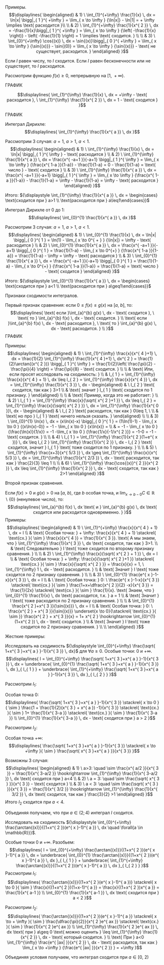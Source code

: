 Примеры.
$$\displaylines{
\begin{aligned}
& 1) \ \int_{1}^{+\infty} \frac{1}{x} \, dx = \ln|x| \bigg|_{ 1 }^{ +\infty } = \lim_{ x \to \infty } {\ln|x|} - \ln|1| = + \infty \implies \text{ расходится }\\ \\
& 2) \ \int_{1}^{+\infty} \frac{1}{x^{ 2 }} \, dx = -\frac{1}{x}\bigg|_{ 1 }^{ +\infty } = \lim_{ x \to \infty } {\left( -\frac{1}{x} \right)} - \left( -\frac{1}{1} \right) = 1 \implies \text{ сходится. } \\ \\
& 3) \ \int_{0}^{+\infty} \cos{(x)} \, dx = \sin{(x)}\bigg|_{ 0 }^{ +\infty } = \lim_{ x \to \infty } {\sin{(x)}} - \sin{(0)} = \lim_{ x \to \infty } {\sin{(x)}} - \text{ не существует, расходится. }
\end{aligned}
}$$

Если ${\displaystyle I}$ равен числу, то ${\displaystyle I}$ сходится. Если ${\displaystyle I}$ равен бесконечности или не существует, то ${\displaystyle I}$ расходится.

Рассмотрим функцию ${\displaystyle f(x) \geq 0}$, непрерывную на ${\displaystyle [1, \ +\infty)}$.

ГРАФИК

$$\displaylines{
\int_{1}^{\infty} \frac{1}{x}  \, dx = +\infty - \text{ расходится }, \  \int_{1}^{\infty} \frac{1}{x^{ 2 }} \, dx = 1 - \text{ сходится }
}$$

ГРАФИК

Интеграл Дирихле:
$$\displaylines{
\int_{1}^{\infty} \frac{1}{x^{ a }} \, dx 
}$$

Рассмотрим 3 случая: ${\displaystyle  a = 1, \ a>1,\ a < 1}$.
$$\displaylines{
\begin{aligned}
& 1) \ \int_{1}^{\infty} \frac{1}{x} \, dx = \ln|x| \bigg|_{ 1 }^{ \infty } - \text{ расходится } \\
& 2) \ \int_{1}^{\infty} \frac{1}{x^{ a }}  \, dx = \frac{x^{ -a+1 }}{-a+1} \bigg|_{ 1 }^{ \infty } = \lim_{ x \to \infty } {\frac{x^{ 1-a }}{1-a}} - \frac{1}{1-a} = 0 - \frac{1}{1-a} = \text{ число } - \text{ сходится } \\
& 3) \ \int_{1}^{\infty} \frac{1}{x^{ a }}  \, dx = \frac{x^{ -a+1 }}{-a+1} \bigg|_{ 1 }^{ \infty } = \lim_{ x \to \infty } {\frac{x^{ 1-a }}{1-a}} - \frac{1}{1-a} = \infty - \frac{1}{1-a} = \infty - \text{ расходится }
\end{aligned}
}$$

Итого: ${\displaystyle \int_{1}^{\infty} \frac{1}{x^{ a }} \, dx = \begin{cases} \text{сходится при } a>1 \\ \text{расходится при } a\leq1\end{cases}}$

Интеграл Дирихле от 0 до 1:
$$\displaylines{
\int_{0}^{1} \frac{1}{x^{ a }} \, dx 
}$$

Рассмотрим 3 случая: ${\displaystyle  a = 1, \ a>1,\ a < 1}$.
$$\displaylines{
\begin{aligned}
& 1) \ \int_{0}^{1} \frac{1}{x} \, dx = \ln|x| \bigg|_{ 0 }^{ 1 } = \ln(1) - \lim_{ x \to 0^{ + } } {\ln|x|} = \infty - \text{ расходится } \\
& 2) \ \int_{0}^{1} \frac{1}{x^{ a }}  \, dx = \frac{x^{ -a+1 }}{-a+1} \bigg|_{ 0 }^{ 1 } = \frac{1}{1-a} -  \lim_{ x \to 0^{+} } {\frac{x^{ 1-a }}{1-a}} =  \frac{1}{1-a} - \infty  = \infty - \text{ расходится } \\
& 3) \ \int_{0}^{1} \frac{1}{x^{ a }}  \, dx = \frac{x^{ -a+1 }}{-a+1} \bigg|_{ 0 }^{ 1 } = \frac{1}{1-a} -  \lim_{ x \to 0^{+} } {\frac{x^{ 1-a }}{1-a}} =  \frac{1}{1-a} = \text{ число } - \text{ сходится }
\end{aligned}
}$$

Итого: ${\displaystyle \int_{0}^{1} \frac{1}{x^{ a }} \, dx = \begin{cases} \text{сходится при } a<1 \\ \text{расходится при } a\geq1\end{cases}}$


Признаки сходимости интегралов.

Первый признак сравнения: если ${\displaystyle 0\leq f(x) \leq g(x)}$ на ${\displaystyle [a, \ b]}$, то:
$$\displaylines{
\text{ если }\int_{a}^{b} g(x) \, dx  - \text{ сходится }, \   \text{ то } \int_{a}^{b} f(x) \, dx  - \text{ сходится. } \\
\text{ если }\int_{a}^{b} f(x) \, dx  - \text{ расходится }, \   \text{ то } \int_{a}^{b} g(x) \, dx  - \text{ расходится. } \\
}$$
ГРАФИК

Примеры:
$$\displaylines{
\begin{aligned}
& 1) \ \int_{1}^{\infty} \frac{x}{x^{ 4 }+1} \, dx = \frac{1}{2} \int_{1}^{\infty} \frac{1}{x^{ 4 }+1} \, dx^{ 2 } = \frac{1}{2}\arctan{(x^{ 2 })} \bigg|_{ 1 }^{ \infty } = \frac{1}{2}\left( \frac{\pi}{2} - \frac{\pi}{4} \right) = \frac{\pi}{8} - \text{ сходится. } \\ \\
& \text{ Или, если просят исследовать на сходимость: } \\
& I_{ 1 } = \int_{1}^{\infty} \frac{x}{x^{ 4 } + 1} \, dx \leq  I_{ 2 } = \int_{1}^{\infty} \frac{x}{x^{ 4 }} \, dx = \int_{1}^{\infty} \frac{1}{x^{ 3 }} \, dx - \begin{aligned}
& \ I_{ 2 } \text{ сходится, так как } 3>1  \\ & \text{ значит } I_{ 1 } \text{ сходится по 1 признаку. }
\end{aligned} \\ \\
& \text{ Пример, когда это не работает: } \\
& 2) \ I_{ 1 } =  \int_{1}^{\infty} \frac{x}{\sqrt{ x^{ 2 }+1 }} \, dx \leq I_{ 2 } = \int_{1}^{\infty} \frac{x}{\sqrt{ x^{ 2 } }} \, dx = \int_{1}^{\infty}  \frac{1}{x^{ 0 }}\, dx - \begin{aligned}
& \ I_{ 2 } \text{ расходится, так как } 0\leq 1, \  \\
& \text{ но про } I_{ 1 } \text{ ничего нельзя сказать. }
\end{aligned}  \\ \\
& 3) \ \int_{0}^{1} \ln(x) \, dx = (x\ln(x)-x) \bigg|_{ 0 }^{ 1 } = (1\ln(1)-1) - \lim_{ x \to 0 } {(x\ln(x)-0)} = -1 - \lim_{ x \to 0 } {x\ln(x)} = \\
& = -1 - \lim_{ x \to 0 } {\frac{\ln(x)}{1/x}} = -1 -\lim_{ x \to 0 } {\frac{1/x}{-1/x^{ 2 }}} = -1-0 = -1 - \text{ сходится. } \\ \\
& 4) \ I_{ 1 } = \int_{1}^{\infty} \frac{1}{x^{ 2 }(1+e^{ x })} \, dx \leq I_{ 2 } \int_{1}^{\infty} \frac{1}{x^{ 2 }} \, dx - I_{ 2 } \text{ сходится, значит } I_{ 1 } \text{ тоже сходится по 1 признаку. } \\ \\
& 5) \ \int_{1}^{\infty} \frac{x+3}{x^{ 5/3 }}  \, dx \geq \int_{1}^{\infty} \frac{x}{x^{ 5/3 }} \, dx  = \int_{1}^{\infty} \frac{1}{x^{ 2/3 }} \, dx  - \text{ расходится, так как } \frac{2}{3} \leq 1 \\ \\
& 6) \ \int_{1}^{\infty} \frac{\cos{(x)}^{ 2 }}{x^{ 2 }} \, dx \leq \int_{1}^{\infty} \frac{1}{x^{ 2 }} \, dx - \text{ сходится, так как } 2>1
\end{aligned}
}$$

Второй признак сравнения.

Если ${\displaystyle f(x)>0}$ и ${\displaystyle g(x) > 0}$ на ${\displaystyle [a, \ b)}$, где ${\displaystyle b}$ особая точка, и ${\displaystyle \lim_{ x \to b-0 } {C \in \mathbb{R}\backslash\{ 0 \}}}$ (ненулевое число), то:
$$\displaylines{
\int_{a}^{b} f(x) \, dx \text{ и } \int_{a}^{b} g(x) \, dx \text{ сходится или расходится одновременно. }
}$$
Примеры:
$$\displaylines{
\begin{aligned}
& 1) \ \int_{1}^{+\infty} \frac{x}{x^{ 4 } + 1} \, dx = I \\
& \text{ Особая точка: } + \infty: \frac{x}{x^{ 4 } + 1} \stackrel{ \text{сх.} }{ \sim  } \frac{x}{x^{ 4 }} = \frac{1}{x^{ 3 }}. \text{ А мы знаем, что } \int_{1}^{\infty} \frac{1}{x^{ 3 }} \, dx \text{ сходится, так как } 3>1. \\ 
& \text{ Следовательно } I  \text{ тоже сходится по второму признаку сравнения. } \\ \\
& 2) \ \int_{1}^{\infty} \frac{x}{\sqrt{ x^{ 2 } + 1 }} \, dx = I \\
& \text{ Особая точка: } + \infty: \frac{x}{\sqrt{ x^{ 2 }+1 }} \stackrel{ \text{сх.} }{ \sim  } \frac{x}{\sqrt{ x^{ 2 } }} = \frac{x}{x} = 1, \   \int_{1}^{\infty} 1 \, dx - \text{ расходится. } \\
& \text{ Значит } I \text{ тоже сходится по 2 признаку сравнения. } \\ \\
& 3) \ \int_{0}^{1} \frac{e^{ x }-1-x}{x^{ 3 }} \, dx = I \\
& \ \text{ Особая точка: } 0: \ \frac{e^{ x }-1-x}{x^{ 3 }} \stackrel{ \text{сх.} }{ \sim  } \frac{1+x+\dfrac{x^{ 2 }}{2} -x}{x^{ 3 }}  = \frac{1}{2x} \stackrel{ \text{сх.} }{ \sim }  \frac{1}{x}. \text{ Знаем, что } \int_{0}^{1} \frac{1}{x} \, dx \text{ расходится, т.к. } a = 1 \\
& \text{ Значит } I \text{ тоже расходится по 2 признаку сравнения. } \\ \\
& \int_{0}^{1} \frac{x^{ 2 }+x^{ 3 }}{\sin{(x)}} \, dx = I \\
& \text{ Особая точка: } 0: \ \frac{x^{ 2 } + x^{ 3 }}{\sin{(x)}} \underset{x \to 0}{\stackrel{ \text{сх.} }{ \sim }} \frac{x^{ 2 } + x^{ 3 }}{x} = 1+ x^{ 2 } \hookrightarrow \int_{0}^{1} (1+x^{ 2 }) \, dx   - \text{ сходится. } \\
& \text{ Значит } I \text{ тоже сходится по 2 признаку сравнения. } \\ \\
\end{aligned}
}$$

Жесткие примеры:

Исследовать на сходимость ${\displaystyle \int_{0}^{+\infty} \frac{\sqrt{ 1+x^{ 3 }+x^{ a } }-1}{x^{ 3 }} \, dx}$ для ${\displaystyle \forall{a \geq0}}$.
Особые точки: ${\displaystyle 0}$ и ${\displaystyle +\infty}$.
$$\displaylines{
I = \int_{0}^{+\infty} \frac{\sqrt{ 1+x^{ 3 }+x^{ a } }-1}{x^{ 3 }} \, dx = \underbrace{ \int_{0}^{1} \frac{\sqrt{ 1+x^{ 3 }+x^{ a } }-1}{x^{ 3 }} \, dx }_{ I_{ 1 } } + \underbrace{ \int_{1}^{+\infty} \frac{\sqrt{ 1+x^{ 3 }+x^{ a } }-1}{x^{ 3 }} \, dx }_{ I_{ 2 } }
}$$

Рассмотрим ${\displaystyle I_{ 1 }}$:

Особая точка ${\displaystyle 0:}$
$$\displaylines{
\frac{\sqrt{ 1+x^{ 3 }+x^{ a } }-1}{x^{ 3 }} \stackrel{ x \to  0 }{ \sim } \frac{1 + \frac{1}{2}(x^{ 3 } + x^{ a }) -1}{x^{ 3 }} \stackrel{ \text{сх.} }{ \sim } 1+ \frac{1}{x^{ 3-a }} \stackrel{ \text{сх.} }{ \sim } \frac{1}{x^{ 3-a }} \\
\int_{0}^{1} \frac{1}{x^{ 3-a }} \, dx - \text{ сходится при } a > 2
}$$

Рассмотрим ${\displaystyle I_{ 2 }}$:

Особая точка ${\displaystyle +\infty:}$
$$\displaylines{
\frac{\sqrt{ 1+x^{ 3 }+x^{ a } }-1}{x^{ 3 }} \stackrel{ x \to  +\infty }{ \sim } \frac{\sqrt{ x^{ 3 }+x^{ a } }}{x^{ 3 }} 
}$$

Возможны 3 случая:
$$\displaylines{
\begin{aligned}
& 1) \ a>3: \quad  \sim \frac{x^{ a/2 }}{x^{ 3 }} = \frac{1}{x^{ 3-a/2 }} \hookrightarrow \int_{1}^{\infty} \frac{1}{x^{ 3-a/2 }} \, dx \text{ сходится при } a<4 \\
& 2) \ a = 3:  \quad \sim \frac{\sqrt{ x^{ 3 } }}{x^{ 3 }} - \text{ сходится } \\
& 3) \ a < 3:  \quad \sim \frac{\sqrt{ x^{ 3 } }}{x^{ 3 }} = \frac{1}{x^{ 3/2 }} \hookrightarrow \int_{1}^{\infty} \frac{1}{x^{ 3/2 }} \, dx \text{ сходится, так как } \frac{3}{2} >1
\end{aligned}
}$$
Итого ${\displaystyle I_{ 2 }}$ сходится при ${\displaystyle a<4}$.

Объединяя получаем, что при ${\displaystyle a \in (2;4)}$ интеграл ${\displaystyle I}$ сходится.


Исследовать на сходимость ${\displaystyle \int_{0}^{+\infty} \frac{\arctan{(x)}}{(1+x^{ 2 })(e^{ x }-1)^{ a }} \, dx  \quad \forall{a \in \mathbb{R}}}$.

Особые точки ${\displaystyle 0}$ и ${\displaystyle +\infty}$. Разобьем:
$$\displaylines{
I = \int_{0}^{+\infty} \frac{\arctan{(x)}}{(1+x^{ 2 })(e^{ x }-1)^{ a }} \, dx = \underbrace{ \int_{0}^{1} \frac{\arctan{(x)}}{(1+x^{ 2 })(e^{ x }-1)^{ a }} \, dx }_{ I_{ 1 } } + \underbrace{ \int_{1}^{+\infty} \frac{\arctan{(x)}}{(1+x^{ 2 })(e^{ x }-1)^{ a }} \, dx }_{ I_{ 2 } }
}$$
Рассмотрим ${\displaystyle I_{ 1 }}$:
$$\displaylines{
\frac{\arctan{(x)}}{(1+x^{ 2 }(e^{ x }-1)^{ a })} \stackrel{ x \to  0 }{ \sim } \frac{x}{(1+x^{ 2 })(1+x-1)^{ a }} = \frac{x}{(1+x^{ 2 })x^{ a }} = \frac{1}{x^{ a-1 }} \\
\int_{0}^{1} \frac{1}{x^{ a-1 }} \, dx \text{ сходится при } a < 2
}$$

Рассмотрим ${\displaystyle I_{ 2 }}$:
$$\displaylines{
\frac{\arctan{(x)}}{(1+x^{ 2 })(e^{ x }-1)^{ a }} \stackrel{ x \to  + \infty }{ \sim } \frac{\dfrac{\pi}{2}}{x^{ 2 }e^{ ax }} \stackrel{ \text{сх.} }{ \sim } \frac{1}{x^{ 2 }e^{ ax }} \\
\int_{1}^{\infty} \frac{1}{x^{ 2 }e^{ ax }} \, dx \text{ при } a\geq 0 \text{ можно оценить } \leq  \int_{1}^{\infty} \frac{1}{x^{ 2 }} \, dx  - \text{ который сходится. } \\
\text{ При } a<0 \int_{1}^{\infty} \frac{e^{ |ax| }}{x^{ 2 }}  \, dx  - \text{ расходится, так как } \lim_{ x \to +\infty } {\frac{e^{ |ax| }}{x^{ 2 }} } = +\infty
}$$

Объединяя условия получаем, что интеграл сходится при ${\displaystyle a \in [0, \ 2)}$
